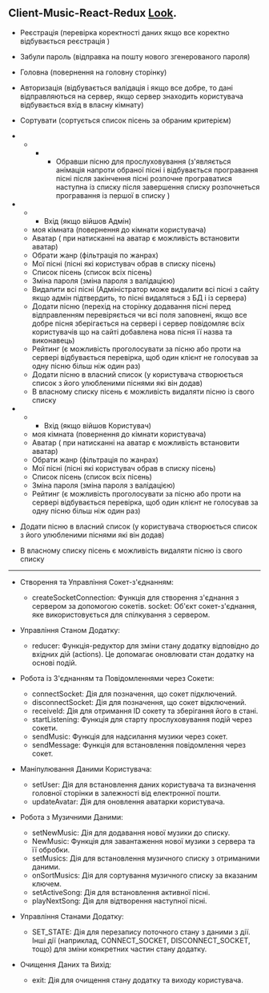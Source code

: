 ## Client-Music-React-Redux [Look](https://musicsua.azurewebsites.net).
- Реєстрація (перевірка коректності даних якщо все коректно відбувається реєстрація )
- Забули пароль (відправка на пошту нового  згенерованого пароля)
- Головна (повернення на головну сторінку)
- Авторизація (відбувається валідація і якщо все добре, то дані відправляються на сервер, якщо сервер знаходить користувача відбувається вхід в власну кімнату)
- Сортувати (сортується список пісень за обраним критерієм)

- - - - Обравши пісню для прослуховування (з'являється анімація напроти обраної пісні і відбувається програвання пісні після закінчення пісні розпочне програватися наступна із списку після завершення списку розпочнеться програвання із першої в списку )


  
- - - Вхід (якщо війшов  Адмін) 
  - моя кімната (повернення до кімнати користувача)
  - Аватар ( при натисканні на аватар є можливість встановити аватар)
  - Обрати жанр (фільтрація по жанрах)
  - Мої пісні (пісні які користувач обрав в списку пісень)
  - Список пісень (список всіх пісень)
  - Зміна пароля (зміна пароля з валідацією)
  - Видалити всі пісні (Адміністратор може видалити всі пісні з сайту якщо адмін підтвердить, то пісні видаляться з БД і із сервера)
  - Додати пісню (перехід на сторінку додавання пісні перед відправленням перевіряється чи всі поля заповнені, якщо все добре пісня зберігається на 
    сервері і сервер повідомляє всіх користувачів що на сайті добавлена нова пісня її назва та виконавець)
  - Рейтинг (є можливість проголосувати за пісню або проти на сервері відбувається перевірка, щоб один клієнт не голосував за одну пісню більш ніж 
    один раз)
  - Додати пісню в власний список (у користувача створюється список з його улюбленими піснями які він додав)
  - В власному списку пісень є можливість видаляти пісню із свого списку
 - - - Вхід (якщо війшов  Користувач)
   - моя кімната (повернення до кімнати користувача)
   - Аватар ( при натисканні на аватар є можливість встановити аватар)
   - Обрати жанр (фільтрація по жанрах)
   - Мої пісні (пісні які користувач обрав в списку пісень)
   - Список пісень (список всіх пісень)
   - Зміна пароля (зміна пароля з валідацією)
   - Рейтинг (є можливість проголосувати за пісню або проти на сервері відбувається перевірка, щоб один клієнт не голосував за одну пісню більш ніж 
    один раз)
  - Додати пісню в власний список (у користувача створюється список з його улюбленими піснями які він додав)
  - В власному списку пісень є можливість видаляти пісню із свого списку
- - - - - - - - - - - - - - - - - - - - - - - - -- - - - - - - - - - - - - - - - - - - - - - - - - - - - - - - - - - - - - - - - - - - - 
- Створення та Управління Сокет-з'єднанням:
  - createSocketConnection: Функція для створення з'єднання з сервером за допомогою сокетів.
socket: Об'єкт сокет-з'єднання, яке використовується для спілкування з сервером.

- Управління Станом Додатку:
  - reducer: Функція-редуктор для зміни стану додатку відповідно до вхідних дій (actions). Це допомагає оновлювати стан додатку на основі подій.
 
- Робота із З'єднанням та Повідомленнями через Сокети:
  - connectSocket: Дія для позначення, що сокет підключений.
  - disconnectSocket: Дія для позначення, що сокет відключений.
  - receiveId: Дія для отримання ID сокету та зберігання його в стані.
  - startListening: Функція для старту прослуховування подій через сокети.
  - sendMusic: Функція для надсилання музики через сокет.
  - sendMessage: Функція для встановлення повідомлення через сокет.
    
- Маніпулювання Даними Користувача:
  - setUser: Дія для встановлення даних користувача та визначення головної сторінки в залежності від електронної пошти.
  - updateAvatar: Дія для оновлення аватарки користувача.
   
- Робота з Музичними Даними:
  - setNewMusic: Дія для додавання нової музики до списку.
  - NewMusic: Функція для завантаження нової музики з сервера та її обробки.
  - setMusics: Дія для встановлення музичного списку з отриманими даними.
  - onSortMusics: Дія для сортування музичного списку за вказаним ключем.
  - setActiveSong: Дія для встановлення активної пісні.
  - playNextSong: Дія для відтворення наступної пісні.
    
- Управління Станами Додатку:
  - SET_STATE: Дія для перезапису поточного стану з даними з дії.
Інші дії (наприклад, CONNECT_SOCKET, DISCONNECT_SOCKET, тощо) для зміни конкретних частин стану додатку.

- Очищення Даних та Вихід:
  - exit: Дія для очищення стану додатку та виходу користувача.
